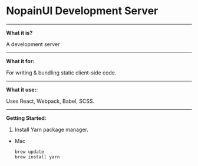 # NopainUI Development Server

______
**What it is?**

A development server 
______
**What it for:**

For writing & bundling static client-side code.
______
**What it use:**:

Uses React, Webpack, Babel, SCSS.
___
**Getting Started:**

1. Install Yarn package manager.

- Mac
	```
	brew update
	brew install yarn
	```